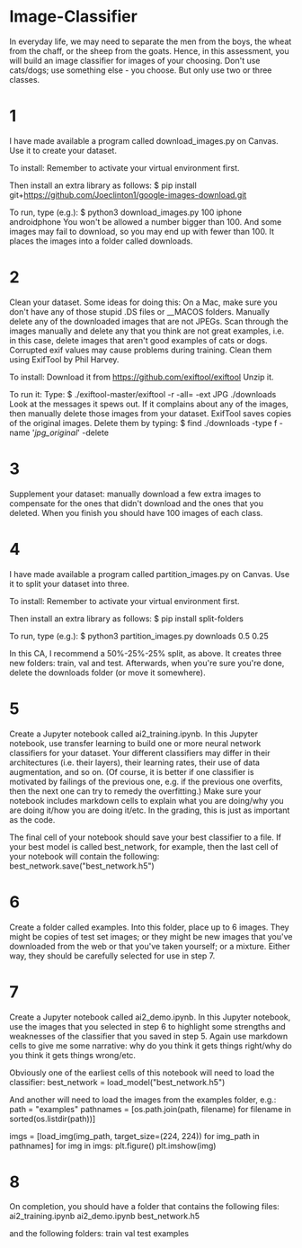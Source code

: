 # Image-Classifier

In everyday life, we may need to separate the men from the boys, the wheat from the chaff, or the sheep from the goats. Hence, in this assessment, you will build an image classifier for images of your choosing. Don't use cats/dogs; use something else - you choose. But only use two or three classes.

# 1
I have made available a program called download_images.py on Canvas. Use it to create your dataset.

To install:
 Remember to activate your virtual environment first.
 
 Then install an extra library as follows:
 $ pip install git+https://github.com/Joeclinton1/google-images-download.git
 
 To run, type (e.g.):
 $ python3 download_images.py 100 iphone androidphone
 You won't be allowed a number bigger than 100. And some images may fail to download, so you may end up with fewer than 100.
 It places the images into a folder called downloads.
 
# 2
Clean your dataset.
Some ideas for doing this:
 On a Mac, make sure you don't have any of those stupid .DS files or __MACOS folders.
 Manually delete any of the downloaded images that are not JPEGs.
 Scan through the images manually and delete any that you think are not great examples, i.e. in this case, delete images that aren't good examples of cats or dogs.
 Corrupted exif values may cause problems during training. Clean them using ExifTool by Phil Harvey.

To install:
 Download it from https://github.com/exiftool/exiftool
 Unzip it.
 
To run it:
Type:
 $ ./exiftool-master/exiftool -r -all= -ext JPG ./downloads
 Look at the messages it spews out. If it complains about any of the images, then manually delete those images from your dataset.
 ExifTool saves copies of the original images. Delete them by typing:
 $ find ./downloads -type f -name '*jpg_original*' -delete
 
# 3
Supplement your dataset: manually download a few extra images to compensate for the ones that didn't download and the ones that you deleted. When you finish you      should have 100 images of each class.
 
# 4 
I have made available a program called partition_images.py on Canvas. Use it to split your dataset into three.

To install:
 Remember to activate your virtual environment first.

Then install an extra library as follows:
 $ pip install split-folders

To run, type (e.g.):
 $ python3 partition_images.py downloads 0.5 0.25

In this CA, I recommend a 50%-25%-25% split, as above.
It creates three new folders: train, val and test.
Afterwards, when you're sure you're done, delete the downloads folder (or move it somewhere).

# 5
Create a Jupyter notebook called ai2_training.ipynb. In this Jupyter notebook, use transfer learning to build one or more neural network classifiers for your dataset. Your different classifiers may differ in their architectures (i.e. their layers), their learning rates, their use of data augmentation, and so on. (Of course, it is better if one classifier is motivated by failings of the previous one, e.g. if the previous one overfits, then the next one can try to remedy the overfitting.) Make sure your notebook includes markdown cells to explain what you are doing/why you are doing it/how you are doing it/etc. In the grading, this is just as important as the code.

The final cell of your notebook should save your best classifier to a file. If your best model is called best_network, for example, then the last cell of your notebook will contain the following:
best_network.save("best_network.h5")

# 6
Create a folder called examples. Into this folder, place up to 6 images. They might be copies of test set images; or they might be new images that you've downloaded from the web or that you've taken yourself; or a mixture. Either way, they should be carefully selected for use in step 7.

# 7
Create a Jupyter notebook called ai2_demo.ipynb. In this Jupyter notebook, use the images that you selected in step 6 to highlight some strengths and weaknesses of the classifier that you saved in step 5. Again use markdown cells to give me some narrative: why do you think it gets things right/why do you think it gets things wrong/etc.

Obviously one of the earliest cells of this notebook will need to load the classifier:
 best_network = load_model("best_network.h5")

And another will need to load the images from the examples folder, e.g.:
 path = "examples"
 pathnames = [os.path.join(path, filename) for filename in sorted(os.listdir(path))]

 imgs = [load_img(img_path, target_size=(224, 224)) for img_path in pathnames]
 for img in imgs:
     plt.figure()
     plt.imshow(img)


# 8
On completion, you should have a folder that contains the following files:
 ai2_training.ipynb
 ai2_demo.ipynb
 best_network.h5

and the following folders:
 train
 val
 test
 examples
